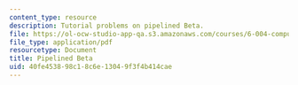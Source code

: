 ```yaml
---
content_type: resource
description: Tutorial problems on pipelined Beta.
file: https://ol-ocw-studio-app-qa.s3.amazonaws.com/courses/6-004-computation-structures-spring-2009/40fe453898c18c6e13049f3f4b414cae_MIT6_004s09_tutor21.pdf
file_type: application/pdf
resourcetype: Document
title: Pipelined Beta
uid: 40fe4538-98c1-8c6e-1304-9f3f4b414cae
---
```

